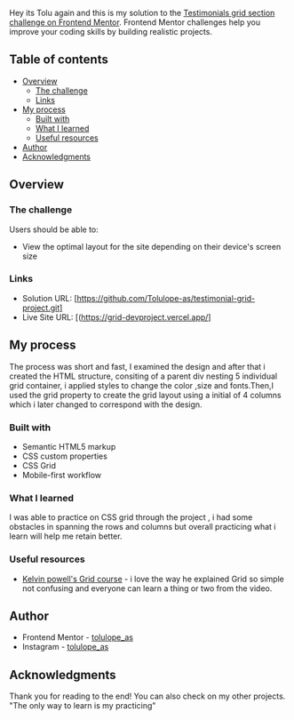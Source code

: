 Hey its Tolu again and this is my  solution to the [Testimonials grid section challenge on Frontend Mentor](https://www.frontendmentor.io/challenges/testimonials-grid-section-Nnw6J7Un7). Frontend Mentor challenges help you improve your coding skills by building realistic projects. 

## Table of contents

- [Overview](#overview)
  - [The challenge](#the-challenge)
  - [Links](#links)
- [My process](#my-process)
  - [Built with](#built-with)
  - [What I learned](#what-i-learned)
  - [Useful resources](#useful-resources)
- [Author](#author)
- [Acknowledgments](#acknowledgments)


## Overview

### The challenge

Users should be able to:

- View the optimal layout for the site depending on their device's screen size


### Links

- Solution URL: [https://github.com/Tolulope-as/testimonial-grid-project.git]
- Live Site URL: [(https://grid-devproject.vercel.app/]

## My process
The process was short and fast, I examined the design and after that i created the HTML structure, consiting of a parent div nesting 5 individual grid container, i applied styles to change the color ,size and fonts.Then,I used the grid property to create the grid layout using a initial of 4 columns which i later changed to correspond with the design.
### Built with

- Semantic HTML5 markup
- CSS custom properties
- CSS Grid
- Mobile-first workflow



### What I learned
I was able to practice on CSS grid through the project , i had some obstacles in spanning the rows and columns but overall practicing what i learn will help me retain better.



### Useful resources

- [Kelvin powell's Grid course](https://www.youtube.com/watch?v=rg7Fvvl3taU) - i love the way he explained Grid so simple not confusing and everyone can learn a thing or two from the video.


## Author

- Frontend Mentor - [tolulope_as](https://www.frontendmentor.io/profile/Tolulope-as)
- Instagram - [tolulope_as](https://www.instagram.com/tolulope_as)


## Acknowledgments
Thank you for reading to the end! You can also check on my other projects.
"The only way to learn is my practicing"
